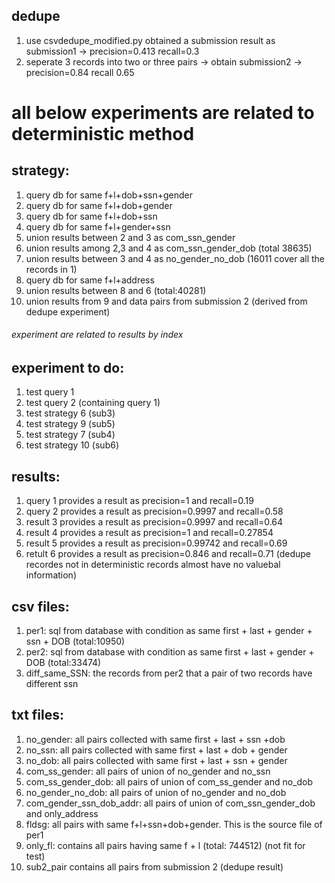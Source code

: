## dedupe
1. use csvdedupe_modified.py obtained a submission result as submission1 -> precision=0.413 recall=0.3
2. seperate 3 records into two or three pairs -> obtain submission2 -> precision=0.84 recall 0.65 

# all below experiments are related to deterministic method

## strategy:
1. query db for same f+l+dob+ssn+gender
2. query db for same f+l+dob+gender
3. query db for same f+l+dob+ssn
4. query db for same f+l+gender+ssn
5. union results between 2 and 3 as com_ssn_gender
6. union results among 2,3 and 4 as com_ssn_gender_dob (total 38635)
7. union results between 3 and 4 as no_gender_no_dob (16011 cover all the records in 1)
8. query db for same f+l+address
9. union results between 8 and 6 (total:40281)
10. union results from 9 and data pairs from submission 2 (derived from dedupe experiment)


###### experiment are related to results by index 
## experiment to do:
1. test query 1
2. test query 2 (containing query 1)
3. test strategy 6 (sub3)
4. test strategy 9 (sub5)
5. test	strategy 7 (sub4)
6. test strategy 10 (sub6)


## results:
1. query 1 provides a result as precision=1 and recall=0.19
2. query 2 provides a result as precision=0.9997 and recall=0.58
3. result 3 provides a result as precision=0.9997 and recall=0.64
4. result 4 provides a result as precision=1 and recall=0.27854
5. result 5 provides a result as precision=0.99742 and recall=0.69
6. retult 6 provides a result as precision=0.846 and recall=0.71 (dedupe recordes not in deterministic records almost have no valuebal information)


## csv files:
1. per1: sql from database with condition as same first + last + gender + ssn + DOB (total:10950)
2. per2: sql from database with condition as same first + last + gender + DOB (total:33474)
3. diff_same_SSN: the records from per2 that a pair of two records have different ssn


## txt files:
1. no_gender: all pairs collected with same first + last + ssn +dob
2. no_ssn: all pairs collected with same first + last + dob + gender
3. no_dob: all pairs collected with same first + last + ssn + gender
4. com_ss_gender: all pairs of union of no_gender and no_ssn
5. com_ss_gender_dob: all pairs of union of com_ss_gender and no_dob
6. no_gender_no_dob: all pairs of union of no_gender and no_dob
7. com_gender_ssn_dob_addr: all pairs of union of com_ssn_gender_dob and only_address
8. fldsg: all pairs with same f+l+ssn+dob+gender. This is the source file of per1
9. only_fl: contains all pairs having same f + l (total: 744512) (not fit for test)
10. sub2_pair contains all pairs from submission 2 (dedupe result)